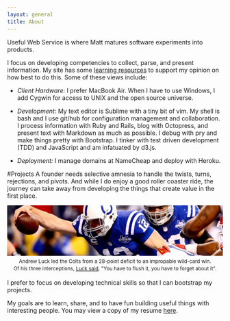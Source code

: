 ```yaml
---
layout: general
title: About
---
```

Useful Web Service is where Matt matures software experiments into products. 

I focus on developing competencies to collect, parse, and present information. My site has some [learning resources](learn.html) to support my opinion on how best to do this. Some of these views include:

* *Client Hardware:* I prefer MacBook Air. When I have to use Windows, I add Cygwin for access to UNIX and the open source universe. 

* *Development:* My text editor is Sublime with a tiny bit of vim. My shell is bash and I use git/hub for configuration management and collaboration. I process information with Ruby and Rails, blog with Octopress, and present text with Markdown as much as possible. I debug with pry and make things pretty with Bootstrap. I tinker with test driven development (TDD) and JavaScript and am infatuated by d3.js.

* *Deployment:* I manage domains at NameCheap and deploy with Heroku.

#Projects
A founder needs selective amnesia to handle the twists, turns, rejections, and pivots. And while I do enjoy a good roller coaster ride, the journey can take away from developing the things that create value in the first place. 

<div align="center">
  <img src="/static/andrew_12.png">
  <small>Andrew Luck led the Colts from a 28-point deficit to an impropable wild-card win. <br>Of his three interceptions, <a href="http://usatoday.com/story/sports/nfl/2014/01/04/colts-chiefs-wild-card-playoffs-andrew-luck/4321311"> Luck said</a>, "You have to flush it, you have to forget about it".</small>
</div>
<br>
I prefer to focus on developing technical skills so that I can bootstrap my projects. 

My goals are to learn, share, and to have fun building useful things with interesting people. You may view a copy of my resume [here](/resume.html).
